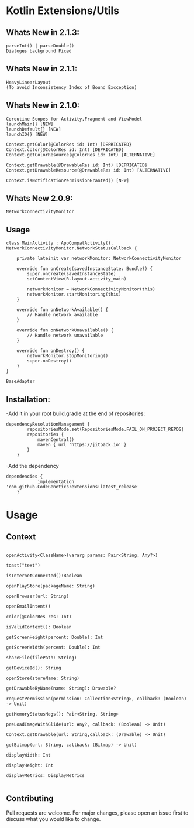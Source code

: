 # Kotlin Extensions/Utils

## Whats New in 2.1.3:

```
parseInt() | parseDouble()
Dialoges background Fixed
```

## Whats New in 2.1.1:

```
HeavyLinearLayout
(To avoid Inconsistency Index of Bound Excception)
```

## Whats New in 2.1.0:

```
Coroutine Scopes for Activity,Fragment and ViewModel
launchMain{} [NEW]
launchDefault{} [NEW]
launchIO{} [NEW]
```

```
Context.getColor(@ColorRes id: Int) [DEPRICATED}
Context.color(@ColorRes id: Int) [DEPRICATED}
Context.getColorResource(@ColorRes id: Int) [ALTERNATIVE]
```

```
Context.getDrawable(@DrawableRes id: Int) [DEPRICATED}
Context.getDrawableResource(@DrawableRes id: Int) [ALTERNATIVE]
```

```
Context.isNotificationPermissionGranted() [NEW]
```

## Whats New 2.0.9:

```
NetworkConnectivityMonitor
```

## Usage

```
class MainActivity : AppCompatActivity(), NetworkConnectivityMonitor.NetworkStatusCallback {

    private lateinit var networkMonitor: NetworkConnectivityMonitor

    override fun onCreate(savedInstanceState: Bundle?) {
        super.onCreate(savedInstanceState)
        setContentView(R.layout.activity_main)

        networkMonitor = NetworkConnectivityMonitor(this)
        networkMonitor.startMonitoring(this)
    }

    override fun onNetworkAvailable() {
        // Handle network available
    }

    override fun onNetworkUnavailable() {
        // Handle network unavailable
    }

    override fun onDestroy() {
        networkMonitor.stopMonitoring()
        super.onDestroy()
    }
}

```

```
BaseAdapter
```

## Installation:

-Add it in your root build.gradle at the end of repositories:

```
dependencyResolutionManagement {
		repositoriesMode.set(RepositoriesMode.FAIL_ON_PROJECT_REPOS)
		repositories {
			mavenCentral()
			maven { url 'https://jitpack.io' }
		}
	}
```

-Add the dependency

```
dependencies {
	        implementation 'com.github.CodeGenetics:extensions:latest_release'
	}
```

# Usage

## Context

```

openActivity<ClassName>(vararg params: Pair<String, Any?>)

toast("text")

isInternetConnected():Boolean

openPlayStore(packageName: String)

openBrowser(url: String)

openEmailIntent()

color(@ColorRes res: Int)

isValidContext(): Boolean

getScreenHeight(percent: Double): Int

getScreenWidth(percent: Double): Int

shareFile(filePath: String)

getDeviceId(): String

openStore(storeName: String)

getDrawableByName(name: String): Drawable?

requestPermission(permission: Collection<String>, callback: (Boolean) -> Unit)

getMemoryStatusMegs(): Pair<String, String>

preLoadImageWithGlide(url: Any?, callback: (Boolean) -> Unit)

Context.getDrawable(url: String,callback: (Drawable) -> Unit)

getBitmap(url: String, callback: (Bitmap) -> Unit)

displayWidth: Int

displayHeight: Int

displayMetrics: DisplayMetrics


```

## Contributing

Pull requests are welcome. For major changes, please open an issue first
to discuss what you would like to change.
